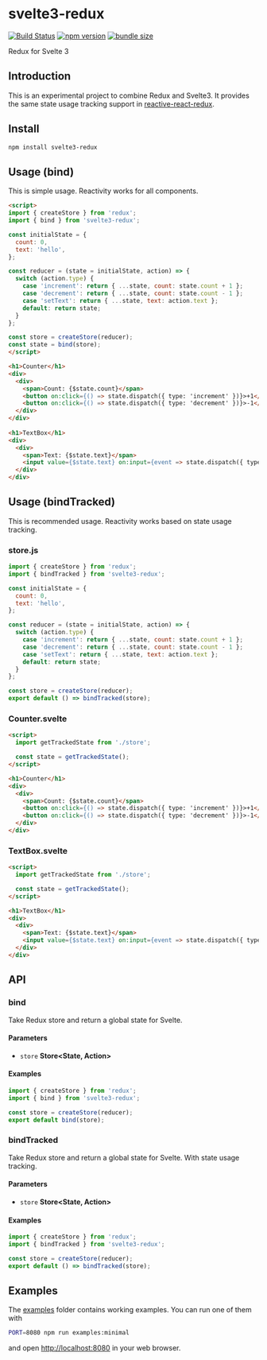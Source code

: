 # svelte3-redux

[![Build Status](https://travis-ci.com/dai-shi/svelte3-redux.svg?branch=master)](https://travis-ci.com/dai-shi/svelte3-redux)
[![npm version](https://badge.fury.io/js/svelte3-redux.svg)](https://badge.fury.io/js/svelte3-redux)
[![bundle size](https://badgen.net/bundlephobia/minzip/svelte3-redux)](https://bundlephobia.com/result?p=svelte3-redux)

Redux for Svelte 3

## Introduction

This is an experimental project to combine Redux and Svelte3.
It provides the same state usage tracking support
in [reactive-react-redux](https://github.com/dai-shi/reactive-react-redux).

## Install

```bash
npm install svelte3-redux
```

## Usage (bind)

This is simple usage.
Reactivity works for all components.

```html
<script>
import { createStore } from 'redux';
import { bind } from 'svelte3-redux';

const initialState = {
  count: 0,
  text: 'hello',
};

const reducer = (state = initialState, action) => {
  switch (action.type) {
    case 'increment': return { ...state, count: state.count + 1 };
    case 'decrement': return { ...state, count: state.count - 1 };
    case 'setText': return { ...state, text: action.text };
    default: return state;
  }
};

const store = createStore(reducer);
const state = bind(store);
</script>

<h1>Counter</h1>
<div>
  <div>
    <span>Count: {$state.count}</span>
    <button on:click={() => state.dispatch({ type: 'increment' })}>+1</button>
    <button on:click={() => state.dispatch({ type: 'decrement' })}>-1</button>
  </div>
</div>
 
<h1>TextBox</h1>
<div>
  <div>
    <span>Text: {$state.text}</span>
    <input value={$state.text} on:input={event => state.dispatch({ type: 'setText', text: event.target.value })} />
  </div>
</div>
```

## Usage (bindTracked)

This is recommended usage.
Reactivity works based on state usage tracking.

### store.js

```javascript
import { createStore } from 'redux';
import { bindTracked } from 'svelte3-redux';

const initialState = {
  count: 0,
  text: 'hello',
};

const reducer = (state = initialState, action) => {
  switch (action.type) {
    case 'increment': return { ...state, count: state.count + 1 };
    case 'decrement': return { ...state, count: state.count - 1 };
    case 'setText': return { ...state, text: action.text };
    default: return state;
  }
};

const store = createStore(reducer);
export default () => bindTracked(store);
```

### Counter.svelte

```html
<script>
  import getTrackedState from './store';

  const state = getTrackedState();
</script>

<h1>Counter</h1>
<div>
  <div>
    <span>Count: {$state.count}</span>
    <button on:click={() => state.dispatch({ type: 'increment' })}>+1</button>
    <button on:click={() => state.dispatch({ type: 'decrement' })}>-1</button>
  </div>
</div>
```

### TextBox.svelte

```html
<script>
  import getTrackedState from './store';

  const state = getTrackedState();
</script>

<h1>TextBox</h1>
<div>
  <div>
    <span>Text: {$state.text}</span>
    <input value={$state.text} on:input={event => state.dispatch({ type: 'setText', text: event.target.value })} />
  </div>
</div>
```

## API

<!-- Generated by documentation.js. Update this documentation by updating the source code. -->

### bind

Take Redux store and return a global state for Svelte.

#### Parameters

-   `store` **Store&lt;State, Action>** 

#### Examples

```javascript
import { createStore } from 'redux';
import { bind } from 'svelte3-redux';

const store = createStore(reducer);
export default bind(store);
```

### bindTracked

Take Redux store and return a global state for Svelte.
With state usage tracking.

#### Parameters

-   `store` **Store&lt;State, Action>** 

#### Examples

```javascript
import { createStore } from 'redux';
import { bindTracked } from 'svelte3-redux';

const store = createStore(reducer);
export default () => bindTracked(store);
```

## Examples

The [examples](examples) folder contains working examples.
You can run one of them with

```bash
PORT=8080 npm run examples:minimal
```

and open <http://localhost:8080> in your web browser.
